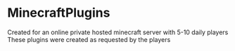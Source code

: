 # MinecraftPlugins  
Created for an online private hosted minecraft server with 5-10 daily players
These plugins were created as requested by the players
